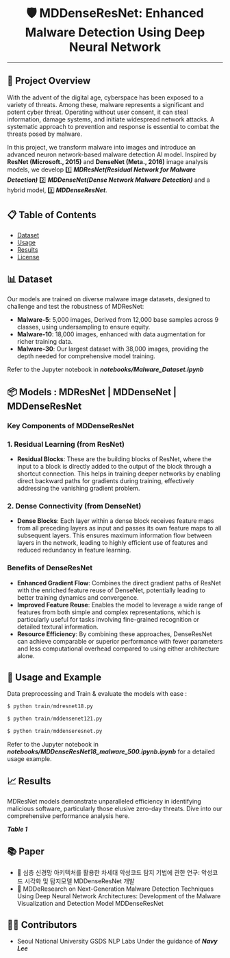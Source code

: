 <div align="center">

# 🛡️ MDDenseResNet: Enhanced Malware Detection Using Deep Neural Network

</div>

---

## 📑 Project Overview
 With the advent of the digital age, cyberspace has been exposed to a variety of threats. Among these, malware represents a significant and potent cyber threat. Operating without user consent, it can steal information, damage systems, and initiate widespread network attacks. A systematic approach to prevention and response is essential to combat the threats posed by malware. 

 In this project, we transform malware into images and introduce an advanced neuron network-based malware detection AI model. Inspired by **ResNet (Microsoft., 2015)** and **DenseNet (Meta., 2016)** image analysis models, we develop 1️⃣ ***MDResNet(Residual Network for Malware Detection)***  2️⃣ ***MDDenseNet(Dense Network Malware Detection)*** and a hybrid model, 3️⃣ ***MDDenseResNet***.

## 📋 Table of Contents

- [Dataset](#Dataset)
- [Usage](#Usage)
- [Results](#Results)
- [License](#License)

## 📊 Dataset

Our models are trained on diverse malware image datasets, designed to challenge and test the robustness of MDResNet:

- **Malware-5**: 5,000 images, Derived from 12,000 base samples across 9 classes, using undersampling to ensure equity.
- **Malware-10**: 18,000 images, enhanced with data augmentation for richer training data.
- **Malware-30**: Our largest dataset with 38,000 images, providing the depth needed for comprehensive model training.

Refer to the Jupyter notebook in ***notebooks/Malware_Dataset.ipynb***

## 📦 Models : MDResNet | MDDenseNet | MDDenseResNet
### Key Components of MDDenseResNet
### 1. Residual Learning (from ResNet)
- **Residual Blocks**: These are the building blocks of ResNet, where the input to a block is directly added to the output of the block through a shortcut connection. This helps in training deeper networks by enabling direct backward paths for gradients during training, effectively addressing the vanishing gradient problem.
### 2. Dense Connectivity (from DenseNet)
- **Dense Blocks**: Each layer within a dense block receives feature maps from all preceding layers as input and passes its own feature maps to all subsequent layers. This ensures maximum information flow between layers in the network, leading to highly efficient use of features and reduced redundancy in feature learning.

### Benefits of DenseResNet
- **Enhanced Gradient Flow**: Combines the direct gradient paths of ResNet with the enriched feature reuse of DenseNet, potentially leading to better training dynamics and convergence.
- **Improved Feature Reuse**: Enables the model to leverage a wide range of features from both simple and complex representations, which is particularly useful for tasks involving fine-grained recognition or detailed textural information.
- **Resource Efficiency**: By combining these approaches, DenseResNet can achieve comparable or superior performance with fewer parameters and less computational overhead compared to using either architecture alone.

## 🚀 Usage and Example
Data preprocessing and Train & evaluate the models with ease :
```python
$ python train/mdresnet18.py
```
```python
$ python train/mddensenet121.py
```
```python
$ python train/mddenseresnet.py
```
Refer to the Jupyter notebook in ***notebooks/MDDenseResNet18_malware_500.ipynb.ipynb*** for a detailed usage example.

## 📈 Results

MDResNet models demonstrate unparalleled efficiency in identifying malicious software, particularly those elusive zero-day threats. Dive into our comprehensive performance analysis here.

***Table 1***

## 📚 Paper

- 📝 심층 신경망 아키텍처를 활용한 차세대 악성코드 탐지 기법에 관한 연구: 악성코드 시각화 및 탐지모델 MDDenseResNet 개발
- 📝 MDDeResearch on Next-Generation Malware Detection Techniques Using Deep Neural Network Architectures: Development of the Malware Visualization and Detection Model MDDenseResNet

## 👨‍💻 Contributors
- Seoul National University GSDS NLP Labs
Under the guidance of ***Navy Lee***
